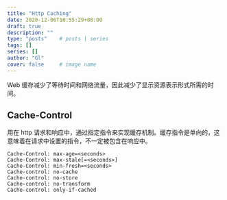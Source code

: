 ```yaml
---
title: "Http Caching"
date: 2020-12-06T10:55:29+08:00
draft: true
description: ""
type: "posts"    # posts | series
tags: []
series: []
author: "Gl"
cover: false     # image name
---
```


Web 缓存减少了等待时间和网络流量，因此减少了显示资源表示形式所需的时间。

## Cache-Control

用在 http 请求和响应中，通过指定指令来实现缓存机制。缓存指令是单向的，这意味着在请求中设置的指令，不一定被包含在响应中。

```text
Cache-Control: max-age=<seconds>
Cache-Control: max-stale[=<seconds>]
Cache-Control: min-fresh=<seconds>
Cache-control: no-cache 
Cache-control: no-store
Cache-control: no-transform
Cache-control: only-if-cached
```